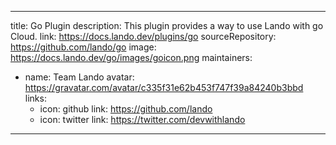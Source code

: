 
---
title: Go Plugin
description: This plugin provides a way to use Lando with go Cloud.
link: https://docs.lando.dev/plugins/go
sourceRepository: https://github.com/lando/go
image: https://docs.lando.dev/go/images/goicon.png
maintainers:
  - name: Team Lando
    avatar: https://gravatar.com/avatar/c335f31e62b453f747f39a84240b3bbd
    links:
      - icon: github
        link: https://github.com/lando
      - icon: twitter
        link: https://twitter.com/devwithlando
---

